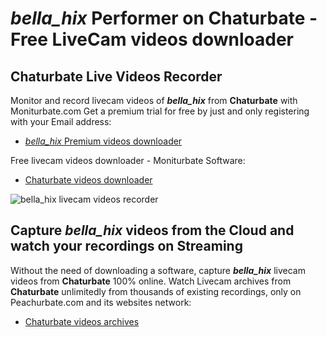 # _bella_hix_ Performer on Chaturbate - Free LiveCam videos downloader

## Chaturbate Live Videos Recorder

Monitor and record livecam videos of **_bella_hix_** from **Chaturbate** with Moniturbate.com
Get a premium trial for free by just and only registering with your Email address:
* [_bella_hix_ Premium videos downloader](https://moniturbate.com/request-demo-licence-key.html)

Free livecam videos downloader - Moniturbate Software:
* [Chaturbate videos downloader](https://moniturbate.com/moniturbate-download-software.html)

![_bella_hix_ livecam videos recorder](https://peachurnet.com/templates/moniturbate-software.png)


## Capture _bella_hix_ videos from the Cloud and watch your recordings on Streaming

Without the need of downloading a software, capture **_bella_hix_** livecam videos from **Chaturbate** 100% online.
Watch Livecam archives from **Chaturbate** unlimitedly from thousands of existing recordings, only on Peachurbate.com and its websites network:
* [Chaturbate videos archives](https://peachurnet.com/)